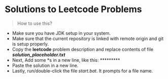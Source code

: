 # Solutions to Leetcode Problems

> How to use this?

* Make sure you have JDK setup in your system.
* Make sure that the current repository is linked with remote origin and git is setup properly.
* Copy the **leetcode** problem description and replace contents of file ***solution_placeholder.txt***
* Next, Add some *s in a new line, like this: *********
* Paste the solution in a new line.
* Lastly, run/double-click the file  *start.bat*. It prompts for a file name.
